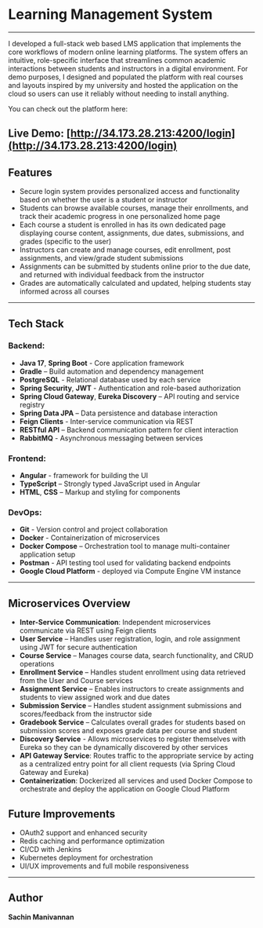 # Learning Management System
---
I developed a full-stack web based LMS application that implements the core workflows of modern online learning platforms. The system offers an intuitive, role-specific interface that streamlines common academic interactions between students and instructors in a digital environment. For demo purposes, I designed and populated the platform with real courses and layouts inspired by my university and hosted the application on the cloud so users can use it reliably without needing to install anything.

You can check out the platform here:

**Live Demo**: [http://34.173.28.213:4200/login](http://34.173.28.213:4200/login)
---
## Features

- Secure login system provides personalized access and functionality based on whether the user is a student or instructor
- Students can browse available courses, manage their enrollments, and track their academic progress in one personalized home page
- Each course a student is enrolled in has its own dedicated page displaying course content, assignments, due dates, submissions, and grades (specific to the user)
- Instructors can create and manage courses, edit enrollment, post assignments, and view/grade student submissions
- Assignments can be submitted by students online prior to the due date, and returned with individual feedback from the instructor
- Grades are automatically calculated and updated, helping students stay informed across all courses

---

## Tech Stack

### Backend:
- **Java 17**, **Spring Boot** - Core application framework
- **Gradle** – Build automation and dependency management
- **PostgreSQL** - Relational database used by each service
- **Spring Security**, **JWT** - Authentication and role-based authorization
- **Spring Cloud Gateway**, **Eureka Discovery** – API routing and service registry
- **Spring Data JPA** – Data persistence and database interaction
- **Feign Clients** - Inter-service communication via REST
- **RESTful API** – Backend communication pattern for client interaction
- **RabbitMQ** - Asynchronous messaging between services

### Frontend:
- **Angular** - framework for building the UI
- **TypeScript** – Strongly typed JavaScript used in Angular
- **HTML**, **CSS** – Markup and styling for components
 

### DevOps:
- **Git** -	Version control and project collaboration
- **Docker** - Containerization of microservices
- **Docker Compose** – Orchestration tool to manage multi-container application setup
- **Postman** - API testing tool used for validating backend endpoints
- **Google Cloud Platform** - deployed via Compute Engine VM instance

---

## Microservices Overview

- **Inter-Service Communication**: Independent microservices communicate via REST using Feign clients
- **User Service** – Handles user registration, login, and role assignment using JWT for secure authentication
- **Course Service** – Manages course data, search functionality, and CRUD operations  
- **Enrollment Service** – Handles student enrollment using data retrieved from the User and Course services
- **Assignment Service** – Enables instructors to create assignments and students to view assigned work and due dates
- **Submission Service** – Handles student assignment submissions and scores/feedback from the instructor side
- **Gradebook Service** – Calculates overall grades for students based on submission scores and exposes grade data per course and student
- **Discovery Service** - Allows microservices to register themselves with Eureka so they can be dynamically discovered by other services
- **API Gateway Service**: Routes traffic to the appropriate service by acting as a centralized entry point for all client requests (via Spring Cloud Gateway and Eureka)
- **Containerization**: Dockerized all services and used Docker Compose to orchestrate and deploy the application on Google Cloud Platform


## Future Improvements

- OAuth2 support and enhanced security
- Redis caching and performance optimization
- CI/CD with Jenkins
- Kubernetes deployment for orchestration
- UI/UX improvements and full mobile responsiveness

---
## Author

**Sachin Manivannan**   

